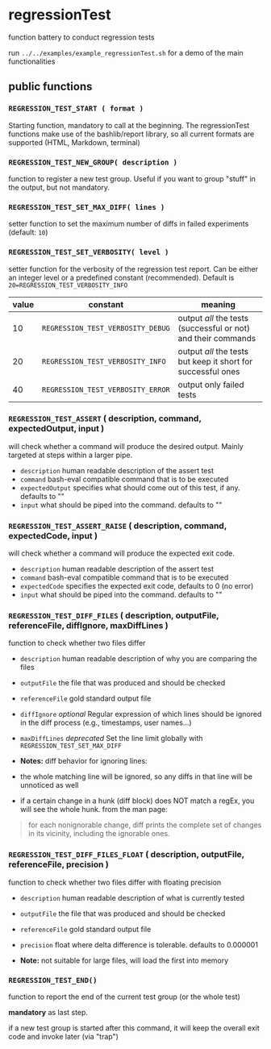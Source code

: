 regressionTest
==============

function battery to conduct regression tests

run `../../examples/example_regressionTest.sh` for a demo of the main functionalities

public functions
----------------

### `REGRESSION_TEST_START ( format )`

Starting function, mandatory to call at the beginning. The regressionTest functions
make use of the bashlib/report library, so all current formats are supported (HTML, Markdown, terminal)

### `REGRESSION_TEST_NEW_GROUP( description )`

function to register a new test group. Useful if you want to group "stuff" in the output,
but not mandatory. 

### `REGRESSION_TEST_SET_MAX_DIFF( lines )`

setter function to set the maximum number of diffs in failed experiments (default: `10`)

### `REGRESSION_TEST_SET_VERBOSITY( level )`

setter function for the verbosity of the regression test report. Can be either an integer level
or a predefined constant (recommended). Default is `20=REGRESSION_TEST_VERBOSITY_INFO`

| value   | constant                          | meaning                                                       |
|---------|-----------------------------------|---------------------------------------------------------------|
| 10      | `REGRESSION_TEST_VERBOSITY_DEBUG` | output *all* the tests (successful or not) and their commands |
| 20      | `REGRESSION_TEST_VERBOSITY_INFO`  | output *all* the tests but keep it short for successful ones  |
| 40      | `REGRESSION_TEST_VERBOSITY_ERROR` | output only failed tests                                      |

### `REGRESSION_TEST_ASSERT` ( description, command, expectedOutput, input )

will check whether a command will produce the desired output. Mainly targeted at steps within 
a larger pipe.

* `description` human readable description of the assert test
* `command` bash-eval compatible command that is to be executed 
* `expectedOutput` specifies what should come out of this test, if any. defaults to ""
* `input` what should be piped into the command. defaults to ""

### `REGRESSION_TEST_ASSERT_RAISE` ( description, command, expectedCode, input )

will check whether a command will produce the expected exit code.

* `description` human readable description of the assert test
* `command` bash-eval compatible command that is to be executed 
* `expectedCode` specifies the expected exit code, defaults to 0 (no error)
* `input` what should be piped into the command. defaults to ""

### `REGRESSION_TEST_DIFF_FILES` ( description, outputFile, referenceFile, diffIgnore, maxDiffLines ) 

function to check whether two files differ

* `description`   human readable description of why you are comparing the files
* `outputFile`    the file that was produced and should be checked
* `referenceFile` gold standard output file
* `diffIgnore`    _optional_ Regular expression of which lines should be ignored in the diff 
                     process (e.g., timestamps, user names...)
* `maxDiffLines`  _deprecated_ Set the line limit globally with `REGRESSION_TEST_SET_MAX_DIFF`
 

* **Notes:** diff behavior for ignoring lines:
 * the whole matching line will be ignored, so any diffs in that line will be unnoticed as well
 * if a certain change in a hunk (diff block) does NOT match a regEx, you will see the whole hunk.
   from the man page:

> for each nonignorable change, diff prints the complete set of changes in 
> its vicinity, including the ignorable ones.

### `REGRESSION_TEST_DIFF_FILES_FLOAT` ( description, outputFile, referenceFile, precision ) 

function to check whether two files differ with floating precision

* `description`   human readable description of what is currently tested
* `outputFile`    the file that was produced and should be checked
* `referenceFile` gold standard output file
* `precision`     float where delta difference is tolerable. defaults to 0.000001

* **Note:** not suitable for large files, will load the first into memory

### `REGRESSION_TEST_END()`

function to report the end of the current test group (or the whole test)

**mandatory** as last step.

if a new test group is started after this command, it will keep the overall
 exit code and invoke later (via "trap")

